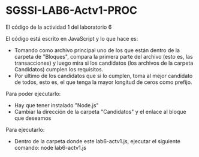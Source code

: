 # SGSSI-LAB6-Actv1-PROC
El código de la actividad 1 del laboratorio 6

El código está escrito en JavaScript y lo que hace es:
- Tomando como archivo principal uno de los que están dentro de la carpeta de "Bloques", compara la primera parte del archivo (esto es, las transacciones) y luego mira si los candidatos (los archivos de la carpeta Candidatos) cumplen los requisitos.
- Por último de los candidatos que si lo cumplen, toma al mejor candidato de todos, esto es, el que tenga la mayor longitud de ceros como prefijo.

Para poder ejecutarlo:
- Hay que tener instalado "Node.js"
- Cambiar la dirección de la carpeta "Candidatos" y el enlace al bloque que deseamos

Para ejecutarlo:
- Dentro de la carpeta donde este lab6-actv1.js, ejecutar el siguiente comando: node lab6-actv1.js
